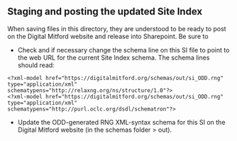 ## Staging and posting the updated Site Index

When saving files in this directory, they are understood to be ready to post on the Digital Mitford website and release into Sharepoint. Be sure to 
* Check and if necessary change the schema line on this SI file to point to the web URL for the current Site Index schema. The schema lines should read: 
```
<?xml-model href="https://digitalmitford.org/schemas/out/si_ODD.rng" type="application/xml" schematypens="http://relaxng.org/ns/structure/1.0"?>
<?xml-model href="https://digitalmitford.org/schemas/out/si_ODD.rng" type="application/xml" schematypens="http://purl.oclc.org/dsdl/schematron"?>
```
* Update the ODD-generated RNG XML-syntax schema for this SI on the Digital Mitford website (in the schemas folder > out).
